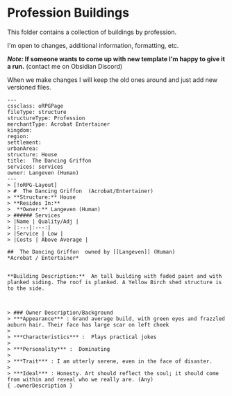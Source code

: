 # Profession Buildings
This folder contains a collection of buildings by profession.

I'm open to changes, additional information, formatting, etc. 

***Note:* If someone wants to come up with new template I'm happy to give it a run.** (contact me on Obsidian Discord)

When we make changes I will keep the old ones around and just add new versioned files.

```
---
cssclass: oRPGPage
fileType: structure
structureType: Profession
merchantType: Acrobat Entertainer
kingdom: 
region:  
settlement: 
urbanArea: 
structure: House
title:  The Dancing Griffon 
services: services
owner: Langeven (Human)
---
> [!oRPG-Layout] 
> #  The Dancing Griffon  (Acrobat/Entertainer)
> **Structure:** House
> **Resides In:** 
>  **Owner:** Langeven (Human)
> ###### Services
> |Name | Quality/Adj | 
> |:---|:---:| 
> |Service | Low |
> |Costs | Above Average |

##  The Dancing Griffon  owned by [[Langeven]] (Human)
*Acrobat / Entertainer*


**Building Description:**  An tall building with faded paint and with planked siding. The roof is planked. A Yellow Birch shed structure is to the side.  



> ### Owner Description/Background
> ***Appearance*** : Grand average build, with green eyes and frazzled auburn hair. Their face has large scar on left cheek 
>
> ***Characteristics*** :  Plays practical jokes
>
> ***Personality*** :  Dominating
>
> ***Trait*** : I am utterly serene, even in the face of disaster.
>
> ***Ideal*** : Honesty. Art should reflect the soul; it should come from within and reveal who we really are. (Any)
{ .ownerDescription }
```

